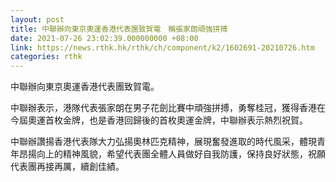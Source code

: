 ```yaml
---
layout: post
title: 中聯辦向東京奧運香港代表團致賀電　稱張家朗頑強拼搏
date: 2021-07-26 23:02:39.000000000 +08:00
link: https://news.rthk.hk/rthk/ch/component/k2/1602691-20210726.htm
categories: rthk
---
```


中聯辦向東京奧運香港代表團致賀電。

中聯辦表示，港隊代表張家朗在男子花劍比賽中頑強拼搏，勇奪桂冠，獲得香港在今屆奧運首枚金牌，也是香港回歸後的首枚奧運金牌，中聯辦表示熱烈祝賀。

中聯辦讚揚香港代表隊大力弘揚奧林匹克精神，展現奮發進取的時代風采，體現青年昂揚向上的精神風貌，希望代表團全體人員做好自我防護，保持良好狀態，祝願代表團再接再厲，續創佳績。
